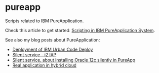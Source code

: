 # pureapp
Scripts related to IBM PureApplication.

Check this article to get started: [Scripting in IBM PureApplication System](http://www.ibm.com/developerworks/websphere/library/techarticles/1504_salkosuo/1504_salkosuo.html).

See also my blog posts about PureApplication:

* [Deployment of IBM Urban Code Deploy](http://sami.salkosuo.net/deployment-of-ibm-urban-code-deploy/)
* [Silent service - i2 IAP](http://sami.salkosuo.net/silent-service-i2-iap/)
* [Silent service, about installing Oracle 12c silently in PureApp](http://sami.salkosuo.net/silent-service/)
* [Real application in hybrid cloud](http://sami.salkosuo.net/real-applications-in-hybrid-cloud/)
